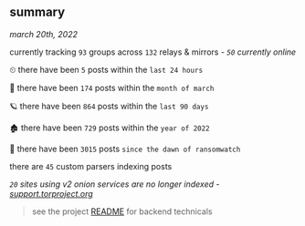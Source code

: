 
## summary
_march 20th, 2022_

currently tracking `93` groups across `132` relays & mirrors - _`50` currently online_

⏲ there have been `5` posts within the `last 24 hours`

🦈 there have been `174` posts within the `month of march`

🪐 there have been `864` posts within the `last 90 days`

🏚 there have been `729` posts within the `year of 2022`

🦕 there have been `3015` posts `since the dawn of ransomwatch`

there are `45` custom parsers indexing posts

_`20` sites using v2 onion services are no longer indexed - [support.torproject.org](https://support.torproject.org/onionservices/v2-deprecation/)_

> see the project [README](https://github.com/thetanz/ransomwatch#ransomwatch--) for backend technicals
